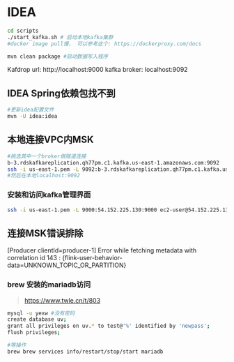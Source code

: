 # IDEA

```bash
cd scripts
./start_kafka.sh # 启动本地kafka集群
#docker image pull慢， 可以参考这个: https://dockerproxy.com/docs

mvn clean package #启动数据写入程序
```

Kafdrop url: http://localhost:9000
kafka broker: localhost:9092

## IDEA Spring依赖包找不到

```bash
#更新idea配置文件
mvn -U idea:idea
```

## 本地连接VPC内MSK

```bash
#挑选其中一个broker做隧道连接
b-3.rdskafkareplication.qh77pm.c1.kafka.us-east-1.amazonaws.com:9092
ssh -i us-east-1.pem -L 9092:b-3.rdskafkareplication.qh77pm.c1.kafka.us-east-1.amazonaws.com:9092 ec2-user@54.152.225.130
#然后在本地localhost:9092
```

### 安装和访问kafka管理界面

```bash
ssh -i us-east-1.pem -L 9000:54.152.225.130:9000 ec2-user@54.152.225.130
```

## 连接MSK错误排除

[Producer clientId=producer-1] Error while fetching metadata with correlation id 143 :
{flink-user-behavior-data=UNKNOWN_TOPIC_OR_PARTITION}

### brew 安装的mariadb访问

> https://www.twle.cn/t/803

```bash
mysql -u yexw #没有密码
create database uv;
grant all privileges on uv.* to test@'%' identified by 'newpass';
flush privileges;

#等操作
brew brew services info/restart/stop/start mariadb
```
